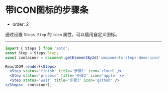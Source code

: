 # 带ICON图标的步骤条

- order: 2

通过设置 `Steps.Step` 的 `icon` 属性，可以启用自定义图标。

---

````jsx
import { Steps } from 'antd';
const Step = Steps.Step;
const container = document.getElementById('components-steps-demo-icon');

ReactDOM.render(<Steps>
  <Step status='finish' title='步骤1' icon='cloud' />
  <Step status='process' title='步骤2' icon='apple' />
  <Step status='wait' title='步骤3' icon='github' />
</Steps>, container);
````

